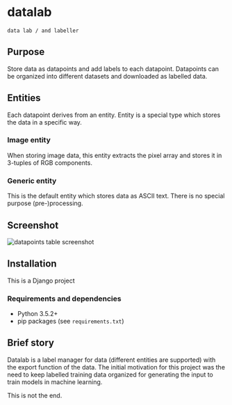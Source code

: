 # datalab

    data lab / and labeller

## Purpose

Store data as datapoints and add labels to each datapoint. Datapoints can
be organized into different datasets and downloaded as labelled data.

## Entities

Each datapoint derives from an entity. Entity is a special type which
stores the data in a specific way.

### Image entity

When storing image data, this entity extracts the pixel array and stores
it in 3-tuples of RGB components.

### Generic entity

This is the default entity which stores data as ASCII text. There is no special purpose (pre-)processing.

## Screenshot

![datapoints table screenshot](http://libal.eu/imghost/datalab_screen_0001.PNG)

## Installation

This is a Django project

### Requirements and dependencies

- Python 3.5.2+
- pip packages (see `requirements.txt`)

## Brief story

Datalab is a label manager for data (different entities are supported) 
with the export function of the data. The initial motivation for this 
project was the need to keep labelled training data organized for 
generating the input to train models in machine learning.

This is not the end.

